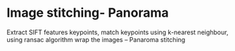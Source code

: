 # Image stitching- Panorama
Extract SIFT features keypoints, match keypoints using k-nearest neighbour, using ransac algorithm wrap the images – Panaroma stitching
